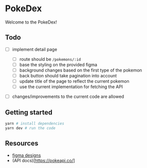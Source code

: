 # PokeDex

Welcome to the PokeDex!

## Todo

- [ ] implement detail page
  - [ ] route should be `/pokemons/:id`
  - [ ] base the styling on the provided figma
  - [ ] background changes based on the first type of the pokemon
  - [ ] back button should take pagination into account
  - [ ] update title of the page to reflect the current pokemon
  - [ ] use the current implementation for fetching the API
- [ ] changes/improvements to the current code are allowed


## Getting started

```bash
yarn # install dependencies
yarn dev # run the code
```


## Resources

- [figma designs](https://www.figma.com/file/CmDy6LO2KB1dDxPHxMFGFx/Pokedex)
- (API docs)[https://pokeapi.co/]
